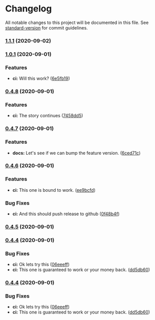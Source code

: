 # Changelog

All notable changes to this project will be documented in this file. See [standard-version](https://github.com/conventional-changelog/standard-version) for commit guidelines.

### [1.1.1](https://github.com/nav/circle-sandbox/compare/v1.1.0...v1.1.1) (2020-09-02)

### [1.0.1](https://github.com/nav/circle-sandbox/compare/v1.0.0...v1.0.1) (2020-09-01)


### Features

* **ci:** Will this work? ([6e5fb19](https://github.com/nav/circle-sandbox/commit/6e5fb1990f0f3a5fc57ed1f2bf11283548ee281e))

### [0.4.8](https://github.com/nav/circle-sandbox/compare/v0.4.7...v0.4.8) (2020-09-01)


### Features

* **ci:** The story continues ([7458dd5](https://github.com/nav/circle-sandbox/commit/7458dd50caad92d316d99713524102e42169ec61))

### [0.4.7](https://github.com/nav/circle-sandbox/compare/v0.4.6...v0.4.7) (2020-09-01)


### Features

* **docs:** Let's see if we can bump the feature version. ([6ced71c](https://github.com/nav/circle-sandbox/commit/6ced71c1cac62d6c1ecbe35799df95ed25770c20))

### [0.4.6](https://github.com/nav/circle-sandbox/compare/v0.4.5...v0.4.6) (2020-09-01)


### Features

* **ci:** This one is bound to work. ([ee9bcfd](https://github.com/nav/circle-sandbox/commit/ee9bcfda533f368c1b0e3e6a6d3aacbf3526e897))


### Bug Fixes

* **ci:** And this should push release to github ([0f48b4f](https://github.com/nav/circle-sandbox/commit/0f48b4f5eb0168e846e470635faaf8a7a284d84f))

### [0.4.5](https://github.com/nav/circle-sandbox/compare/v0.4.4...v0.4.5) (2020-09-01)

### [0.4.4](https://github.com/nav/circle-sandbox/compare/v0.4.3...v0.4.4) (2020-09-01)


### Bug Fixes

* **ci:** Ok lets try this ([06eeeff](https://github.com/nav/circle-sandbox/commit/06eeeffa554b927b1e5d67dbe0996fd6a2ae27d7))
* **ci:** This one is guaranteed to work or your money back. ([dd5db60](https://github.com/nav/circle-sandbox/commit/dd5db60245537064bd1958362c2516cbe2014d90))

### [0.4.4](https://github.com/nav/circle-sandbox/compare/v0.4.3...v0.4.4) (2020-09-01)


### Bug Fixes

* **ci:** Ok lets try this ([06eeeff](https://github.com/nav/circle-sandbox/commit/06eeeffa554b927b1e5d67dbe0996fd6a2ae27d7))
* **ci:** This one is guaranteed to work or your money back. ([dd5db60](https://github.com/nav/circle-sandbox/commit/dd5db60245537064bd1958362c2516cbe2014d90))

